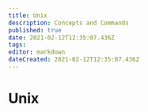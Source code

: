 ```yaml
---
title: Unix
description: Concepts and Commands
published: true
date: 2021-02-12T12:35:07.436Z
tags: 
editor: markdown
dateCreated: 2021-02-12T12:35:07.436Z
---
```


# Unix

